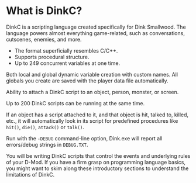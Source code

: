 # What is DinkC?

DinkC is a scripting language created specifically for Dink Smallwood. The language powers almost everything game-related, such as conversations, cutscenes, enemies, and more.

- The format superficially resembles C/C++.
- Supports procedural structure.
- Up to 249 concurrent variables at one time.

Both local and global dynamic variable creation with custom names. All globals you create are saved with the player data file automatically.

Ability to attach a DinkC script to an object, person, monster, or screen.

Up to 200 DinkC scripts can be running at the same time.

If an object has a script attached to it, and that object is hit, talked to, killed, etc., it will automatically look in its script for predefined procedures like `hit()`, `die()`, `attack()` or `talk()`.

Run with the `-DEBUG` command-line option, Dink.exe will report all errors/debug strings in `DEBUG.TXT`.

You will be writing DinkC scripts that control the events and underlying rules of your D-Mod. If you have a firm grasp on programming language basics, you might want to skim along these introductory sections to understand the limitations of DinkC.
